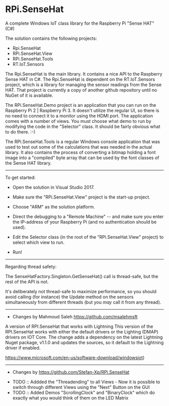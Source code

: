 # RPi.SenseHat
A complete Windows IoT class library for the Raspberry Pi "Sense HAT" (C#)

The solution contains the following projects:

* Rpi.SenseHat
* RPi.SenseHat.View
* RPi.SenseHat.Tools
* RT.IoT.Sensors

The Rpi.SenseHat is the main library. It contains a nice API to the Raspberry Sense HAT in C#.
The Rpi.SenseHat is dependent on the RT.IoT.Sensors project, which is a library for managing the sensor readings from the Sense HAT. That project is currently a copy of another github repository until no NuGet of it is available.

The RPi.SenseHat.Demo project is an application that you can run on the Raspberry Pi 2 | Raspberry Pi 3. It doesn't utilize the regular UI, so there is no need to connect it to a monitor using the HDMI port.
The application comes with a number of views.
You must choose what demo to run by modifying the code in the "Selector" class. It should be fairly obvious what to do there. :-)


The RPi.SenseHat.Tools is a regular Windows console application that was used to test out some of the calculations that was needed in the actual library.
It also contains the process of converting a bitmap holding a font image into a "compiled" byte array that can be used by the font classes of the Sense HAT library.


************************
To get started:

* Open the solution in Visual Studio 2017.
* Make sure the "RPi.SenseHat.View" project is the start-up project.
* Choose "ARM" as the solution platform.
* Direct the debugging to a "Remote Machine" -- and make sure you enter the IP-address of your Raspberry Pi (and no authentication should be used).
* Edit the Selector class (in the root of the "RPi.SenseHat.View" project) to select which view to run.

* Run!


************************
Regarding thread safety:

The SenseHatFactory.Singleton.GetSenseHat() call is thread-safe, but the rest of the API is not.

It's deliberately not thread-safe to maximize performance, so you should avoid calling (for instance) the Update method on the sensors simultaneously from different threads (but you *may* call it from any thread).

************************

- Changes by Mahmoud Saleh https://github.com/msalehmsft

A version of RPI.SenseHat that works with Lightning
This version of the RPI.SenseHat works with either the default drivers
or the Lighting (DMAP) drivers on IOT Core.
The change adds a dependency on the latest Lightning Nuget package,
v1.1.0 and updates the sources, so it default to the Lightning driver if enabled.

https://www.microsoft.com/en-us/software-download/windowsiot)

************************

- Changes by https://github.com/Stefan-Xp/RPi.SenseHat

 * TODO :: Addded the "Threadending" to all Views - Now it is possible to switch through different Views using the "Next" Button on the GUI
 * TODO :: Added Demos "ScrollingClock" and "BinaryClock" which do exactly what you would think of them on the LED Matrix